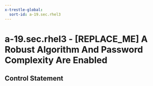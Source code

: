 ```yaml
---
x-trestle-global:
  sort-id: a-19.sec.rhel3
---
```


# a-19.sec.rhel3 - \[REPLACE_ME\] A Robust Algorithm And Password Complexity Are Enabled

## Control Statement
